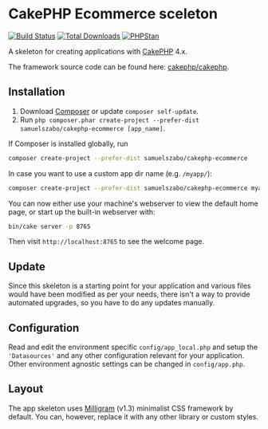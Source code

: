 # CakePHP Ecommerce sceleton

[![Build Status](https://img.shields.io/travis/samuelszabo/cakephp-ecommerce/master.svg?style=flat-square)](https://travis-ci.org/samuelszabo/cakephp-ecommerce)
[![Total Downloads](https://img.shields.io/packagist/dt/cakephp-ecommerce.svg?style=flat-square)](https://packagist.org/packages/samuelszabo/cakephp-ecommerce)
[![PHPStan](https://img.shields.io/badge/PHPStan-level%20max-brightgreen.svg?style=flat-square)](https://github.com/phpstan/phpstan)

A skeleton for creating applications with [CakePHP](https://cakephp.org) 4.x.

The framework source code can be found here: [cakephp/cakephp](https://github.com/cakephp/cakephp).

## Installation

1. Download [Composer](https://getcomposer.org/doc/00-intro.md) or update `composer self-update`.
2. Run `php composer.phar create-project --prefer-dist samuelszabo/cakephp-ecommerce [app_name]`.

If Composer is installed globally, run

```bash
composer create-project --prefer-dist samuelszabo/cakephp-ecommerce
```

In case you want to use a custom app dir name (e.g. `/myapp/`):

```bash
composer create-project --prefer-dist samuelszabo/cakephp-ecommerce myapp
```

You can now either use your machine's webserver to view the default home page, or start
up the built-in webserver with:

```bash
bin/cake server -p 8765
```

Then visit `http://localhost:8765` to see the welcome page.

## Update

Since this skeleton is a starting point for your application and various files
would have been modified as per your needs, there isn't a way to provide
automated upgrades, so you have to do any updates manually.

## Configuration

Read and edit the environment specific `config/app_local.php` and setup the
`'Datasources'` and any other configuration relevant for your application.
Other environment agnostic settings can be changed in `config/app.php`.

## Layout

The app skeleton uses [Milligram](https://milligram.io/) (v1.3) minimalist CSS
framework by default. You can, however, replace it with any other library or
custom styles.
